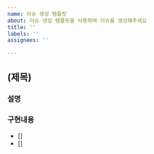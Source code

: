 ```yaml
---
name: 이슈 생성 템플릿
about: 이슈 생성 템플릿을 사용하여 이슈를 생성해주세요
title: ''
labels: ''
assignees: ''

---
```


## (제목)

### 설명

### 구현내용
- []
- []

